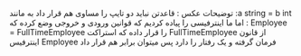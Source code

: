 توضیحات عکس :
قاعدتن نباید دو تایپ را مساوی هم قرار داد به مانند :a string = b int
اما ما اینترفیسی را پیاده کردیم که قوانین ورودی و خروجی وضع کرده
که : Employee = FullTimeEmployee
را قرار داده 
که استراکت FullTimeEmployee 
از قانون اینترفیس Employee 
فرمان گرفته و یک رفتار را دارد 
پس میتوان برابر هم قرار داد